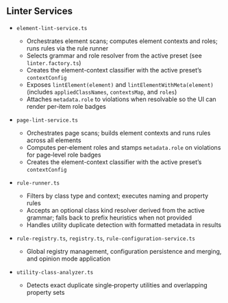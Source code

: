 ## Linter Services

- `element-lint-service.ts`

  - Orchestrates element scans; computes element contexts and roles; runs rules via the rule runner
  - Selects grammar and role resolver from the active preset (see `linter.factory.ts`)
  - Creates the element-context classifier with the active preset’s `contextConfig`
  - Exposes `lintElement(element)` and `lintElementWithMeta(element)` (includes `appliedClassNames`, `contextsMap`, and `roles`)
  - Attaches `metadata.role` to violations when resolvable so the UI can render per‑item role badges

- `page-lint-service.ts`

  - Orchestrates page scans; builds element contexts and runs rules across all elements
  - Computes per‑element roles and stamps `metadata.role` on violations for page‑level role badges
  - Creates the element-context classifier with the active preset’s `contextConfig`

- `rule-runner.ts`

  - Filters by class type and context; executes naming and property rules
  - Accepts an optional class kind resolver derived from the active grammar; falls back to prefix heuristics when not provided
  - Handles utility duplicate detection with formatted metadata in results

- `rule-registry.ts`, `registry.ts`, `rule-configuration-service.ts`

  - Global registry management, configuration persistence and merging, and opinion mode application

- `utility-class-analyzer.ts`
  - Detects exact duplicate single‑property utilities and overlapping property sets
